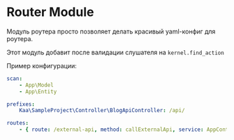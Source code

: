 # Router Module

Модуль роутера просто позволяет делать красивый yaml-конфиг для роутера.

Этот модуль добавит после валидации слушателя на `kernel.find_action`

Пример конфигурации:
```yaml
scan:
    - App\Model
    - App\Entity

prefixes:
    Kaa\SampleProject\Controller\BlogApiController: /api/

routes:
    - { route: /external-api, method: callExternalApi, service: AppConteollerExternalController }
```
